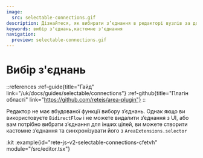 ```yaml
---
image:
  src: selectable-connections.gif
description: Дізнайтеся, як вибирати з’єднання в редакторі вузлів за допомогою цього прикладу спеціального з’єднання та AreaExtensions.selector. Дотримуйтеся покрокових інструкцій, щоб створити функцію вибору з’єднання та розширити функціональність вашого редактора
keywords: вибір з'єднань,кастомне з'єднання
navigation:
  preview: selectable-connections.gif
---
```


# Вибір з'єднань

::references
:ref-guide{title="Гайд" link="/uk/docs/guides/selectable/connections"}
:ref-github{title="Плагін області" link="https://github.com/retejs/area-plugin"}
::

Редактор не має вбудованої функції вибору з’єднань. Однак якщо ви використовуєте `BidirectFlow` і не можете видалити з’єднання з UI, або вам потрібно вибрати з’єднання для інших цілей, ви можете створити кастомне з’єднання та синхронізувати його з `AreaExtensions.selector`

:kit
:example{id="rete-js-v2-selectable-connections-cfetvh" module="/src/editor.tsx"}

